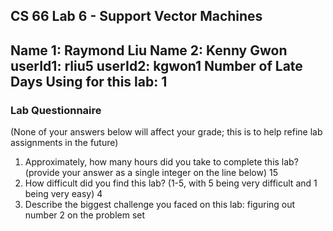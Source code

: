 ## CS 66 Lab 6 - Support Vector Machines

Name 1:
Raymond Liu
Name 2:
Kenny Gwon
userId1:
rliu5
userId2:
kgwon1
Number of Late Days Using for this lab:
1
---

### Lab Questionnaire

(None of your answers below will affect your grade; this is to help refine lab assignments in the future)

1. Approximately, how many hours did you take to complete this lab? (provide your answer as a single integer on the line below)
15
2. How difficult did you find this lab? (1-5, with 5 being very difficult and 1 being very easy)
4
3. Describe the biggest challenge you faced on this lab:
figuring out number 2 on the problem set
